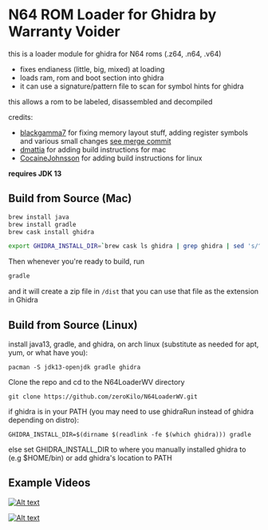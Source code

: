 # N64 ROM Loader for Ghidra by Warranty Voider

this is a loader module for ghidra for N64 roms (.z64, .n64, .v64)
- fixes endianess (little, big, mixed) at loading
- loads ram, rom and boot section into ghidra
- it can use a signature/pattern file to scan for symbol hints for ghidra

this allows a rom to be labeled, disassembled and decompiled

credits:
- [blackgamma7](https://github.com/blackgamma7) for fixing memory layout stuff, adding register symbols and various small changes [see merge commit](https://github.com/zeroKilo/N64LoaderWV/commit/46137048775a41f4b54c08cf3c3fab1bcb962219)
- [dmattia](https://github.com/dmattia) for adding build instructions for mac
- [CocaineJohnsson](https://github.com/CocaineJohnsson) for adding build instructions for linux

**requires JDK 13**

## Build from Source (Mac)

```bash
brew install java
brew install gradle
brew cask install ghidra

export GHIDRA_INSTALL_DIR=`brew cask ls ghidra | grep ghidra | sed 's/^.*-> \(.*\)ghidraRun.*/\1/'`
```

Then whenever you're ready to build, run

```bash
gradle
```

and it will create a zip file in `/dist` that you can use that file as the extension in Ghidra

## Build from Source (Linux)

install java13, gradle, and ghidra, on arch linux (substitute as needed for apt, yum, or what have you):

```pacman -S jdk13-openjdk gradle ghidra```

Clone the repo and cd to the N64LoaderWV directory

```git clone https://github.com/zeroKilo/N64LoaderWV.git```

if ghidra is in your PATH (you may need to use ghidraRun instead of ghidra depending on distro):

```GHIDRA_INSTALL_DIR=$(dirname $(readlink -fe $(which ghidra))) gradle```

else set GHIDRA_INSTALL_DIR to where you manually installed ghidra to (e.g $HOME/bin) or add ghidra's location to PATH

## Example Videos

[![Alt text](https://img.youtube.com/vi/3d3a39LuCwc/0.jpg)](https://www.youtube.com/watch?v=3d3a39LuCwc)

[![Alt text](https://img.youtube.com/vi/fhI3Vpw7FVk/0.jpg)](https://www.youtube.com/watch?v=fhI3Vpw7FVk)
